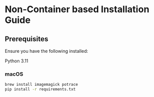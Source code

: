 # Non-Container based Installation Guide 

## Prerequisites
Ensure you have the following installed:

Python 3.11

### macOS
```bash
brew install imagemagick potrace
pip install -r requirements.txt